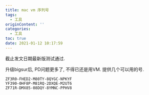 ```yaml
---
title: mac vm 序列号
tags:
  - 工具
originContent: ''
categories:
  - 工具
toc: true
date: 2021-01-12 10:17:59
---
```


截止发文日期最新版测试通过.

升级bigsur后, PD问题更多了, 不得已还是用VM.
提供几个可以用的号.

```
ZF3R0-FHED2-M80TY-8QYGC-NPKYF
YF390-0HF8P-M81RQ-2DXQE-M2UT6
ZF71R-DMX85-08DQY-8YMNC-PPHV8
```

